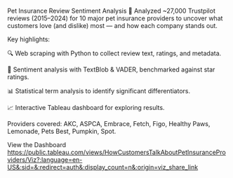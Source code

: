 Pet Insurance Review Sentiment Analysis 🐾
Analyzed ~27,000 Trustpilot reviews (2015–2024) for 10 major pet insurance providers to uncover what customers love (and dislike) most — and how each company stands out.

Key highlights:

🔍 Web scraping with Python to collect review text, ratings, and metadata.

🧠 Sentiment analysis with TextBlob & VADER, benchmarked against star ratings.

📊 Statistical term analysis to identify significant differentiators.

📈 Interactive Tableau dashboard for exploring results.

Providers covered: AKC, ASPCA, Embrace, Fetch, Figo, Healthy Paws, Lemonade, Pets Best, Pumpkin, Spot.

View the Dashboard https://public.tableau.com/views/HowCustomersTalkAboutPetInsuranceProviders/Viz?:language=en-US&:sid=&:redirect=auth&:display_count=n&:origin=viz_share_link


